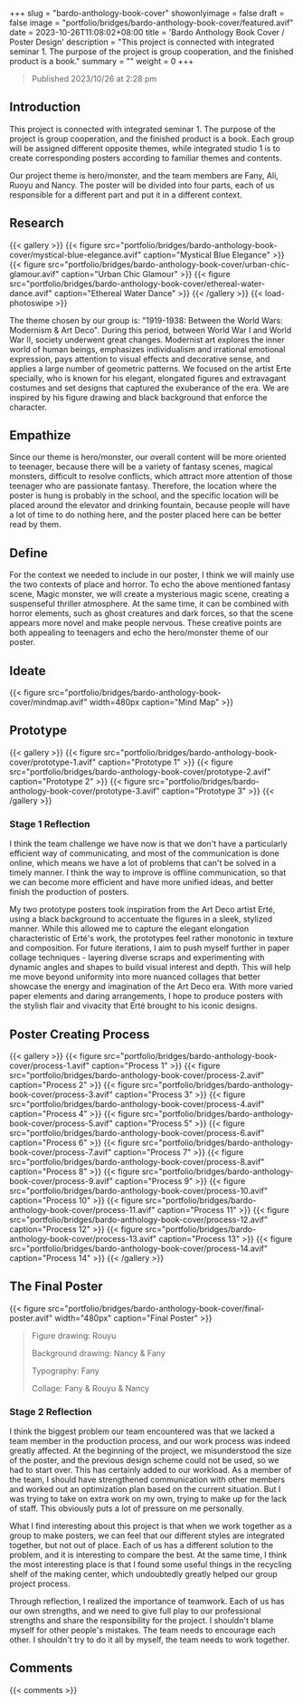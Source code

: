 +++
slug = "bardo-anthology-book-cover"
showonlyimage = false
draft = false
image = "portfolio/bridges/bardo-anthology-book-cover/featured.avif"
date = 2023-10-26T11:08:02+08:00
title = 'Bardo Anthology Book Cover / Poster Design'
description = "This project is connected with integrated seminar 1. The purpose of the project is group cooperation, and the finished product is a book."
summary = ""
weight = 0
+++

> Published 2023/10/26 at 2:28 pm

## Introduction

This project is connected with integrated seminar 1. The purpose of the project is group cooperation, and the finished product is a book. Each group will be assigned different opposite themes, while integrated studio 1 is to create corresponding posters according to familiar themes and contents.

Our project theme is hero/monster, and the team members are Fany, Ali, Ruoyu and Nancy.
The poster will be divided into four parts, each of us responsible for a different part and put it in a different context.

## Research

{{< gallery >}}
  {{< figure src="portfolio/bridges/bardo-anthology-book-cover/mystical-blue-elegance.avif" caption="Mystical Blue Elegance" >}}
  {{< figure src="portfolio/bridges/bardo-anthology-book-cover/urban-chic-glamour.avif" caption="Urban Chic Glamour" >}}
  {{< figure src="portfolio/bridges/bardo-anthology-book-cover/ethereal-water-dance.avif" caption="Ethereal Water Dance" >}}
{{< /gallery >}}
{{< load-photoswipe >}}

The theme chosen by our group is: "1919-1938: Between the World Wars: Modernism & Art Deco". During this period, between World War I and World War II, society underwent great changes. Modernist art explores the inner world of human beings, emphasizes individualism and irrational emotional expression, pays attention to visual effects and decorative sense, and applies a large number of geometric patterns. We focused on the artist Erte specially, who is known for his elegant, elongated figures and extravagant costumes and set designs that captured the exuberance of the era. We are inspired by his figure drawing and black background that enforce the character.

## Empathize

Since our theme is hero/monster, our overall content will be more oriented to teenager, because there will be a variety of fantasy scenes, magical monsters, difficult to resolve conflicts, which attract more attention of those teenager who are passionate fantasy. Therefore, the location where the poster is hung is probably in the school, and the specific location will be placed around the elevator and drinking fountain, because people will have a lot of time to do nothing here, and the poster placed here can be better read by them.

## Define

For the context we needed to include in our poster, I think we will mainly use the two contexts of place and horror. To echo the above mentioned fantasy scene, Magic monster, we will create a mysterious magic scene, creating a suspenseful thriller atmosphere. At the same time, it can be combined with horror elements, such as ghost creatures and dark forces, so that the scene appears more novel and make people nervous. These creative points are both appealing to teenagers and echo the hero/monster theme of our poster.

## Ideate

{{< figure src="portfolio/bridges/bardo-anthology-book-cover/mindmap.avif" width=480px caption="Mind Map" >}}

## Prototype

{{< gallery >}}
  {{< figure src="portfolio/bridges/bardo-anthology-book-cover/prototype-1.avif" caption="Prototype 1" >}}
  {{< figure src="portfolio/bridges/bardo-anthology-book-cover/prototype-2.avif" caption="Prototype 2" >}}
  {{< figure src="portfolio/bridges/bardo-anthology-book-cover/prototype-3.avif" caption="Prototype 3" >}}
{{< /gallery >}}

### Stage 1 Reflection

I think the team challenge we have now is that we don't have a particularly efficient way of communicating, and most of the communication is done online, which means we have a lot of problems that can't be solved in a timely manner. I think the way to improve is offline communication, so that we can become more efficient and have more unified ideas, and better finish the production of posters.

My two prototype posters took inspiration from the Art Deco artist Erté, using a black background to accentuate the figures in a sleek, stylized manner. While this allowed me to capture the elegant elongation characteristic of Erté's work, the prototypes feel rather monotonic in texture and composition. For future iterations, I aim to push myself further in paper collage techniques - layering diverse scraps and experimenting with dynamic angles and shapes to build visual interest and depth. This will help me move beyond uniformity into more nuanced collages that better showcase the energy and imagination of the Art Deco era. With more varied paper elements and daring arrangements, I hope to produce posters with the stylish flair and vivacity that Erté brought to his iconic designs.

## Poster Creating Process

{{< gallery >}}
  {{< figure src="portfolio/bridges/bardo-anthology-book-cover/process-1.avif" caption="Process 1" >}}
  {{< figure src="portfolio/bridges/bardo-anthology-book-cover/process-2.avif" caption="Process 2" >}}
  {{< figure src="portfolio/bridges/bardo-anthology-book-cover/process-3.avif" caption="Process 3" >}}
  {{< figure src="portfolio/bridges/bardo-anthology-book-cover/process-4.avif" caption="Process 4" >}}
  {{< figure src="portfolio/bridges/bardo-anthology-book-cover/process-5.avif" caption="Process 5" >}}
  {{< figure src="portfolio/bridges/bardo-anthology-book-cover/process-6.avif" caption="Process 6" >}}
  {{< figure src="portfolio/bridges/bardo-anthology-book-cover/process-7.avif" caption="Process 7" >}}
  {{< figure src="portfolio/bridges/bardo-anthology-book-cover/process-8.avif" caption="Process 8" >}}
  {{< figure src="portfolio/bridges/bardo-anthology-book-cover/process-9.avif" caption="Process 9" >}}
  {{< figure src="portfolio/bridges/bardo-anthology-book-cover/process-10.avif" caption="Process 10" >}}
  {{< figure src="portfolio/bridges/bardo-anthology-book-cover/process-11.avif" caption="Process 11" >}}
  {{< figure src="portfolio/bridges/bardo-anthology-book-cover/process-12.avif" caption="Process 12" >}}
  {{< figure src="portfolio/bridges/bardo-anthology-book-cover/process-13.avif" caption="Process 13" >}}
  {{< figure src="portfolio/bridges/bardo-anthology-book-cover/process-14.avif" caption="Process 14" >}}
{{< /gallery >}}

## The Final Poster

{{< figure src="portfolio/bridges/bardo-anthology-book-cover/final-poster.avif" width="480px" caption="Final Poster" >}}

> Figure drawing: Rouyu
>
> Background drawing: Nancy & Fany
>
> Typography: Fany
>
> Collage: Fany & Rouyu & Nancy

### Stage 2 Reflection

I think the biggest problem our team encountered was that we lacked a team member in the production process, and our work process was indeed greatly affected. At the beginning of the project, we misunderstood the size of the poster, and the previous design scheme could not be used, so we had to start over. This has certainly added to our workload. As a member of the team, I should have strengthened communication with other members and worked out an optimization plan based on the current situation. But I was trying to take on extra work on my own, trying to make up for the lack of staff. This obviously puts a lot of pressure on me personally.

What I find interesting about this project is that when we work together as a group to make posters, we can feel that our different styles are integrated together, but not out of place. Each of us has a different solution to the problem, and it is interesting to compare the best. At the same time, I think the most interesting place is that I found some useful things in the recycling shelf of the making center, which undoubtedly greatly helped our group project process.

Through reflection, I realized the importance of teamwork. Each of us has our own strengths, and we need to give full play to our professional strengths and share the responsibility for the project. I shouldn't blame myself for other people's mistakes. The team needs to encourage each other. I shouldn't try to do it all by myself, the team needs to work together.

## Comments

{{< comments >}}
